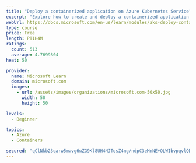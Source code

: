 ```yaml
---
title: "Deploy a containerized application on Azure Kubernetes Service"
excerpt: "Explore how to create and deploy a containerized application by using Azure Kubernetes Service declarative manifest files."
webUrl: https://docs.microsoft.com/en-us/learn/modules/aks-deploy-container-app/
type: course
price: Free
length: PT1H4M
ratings:
  count: 513
  average: 4.7699804
heat: 50

provider:
  name: Microsoft Learn
  domain: microsoft.com
  images:
    - url: /assets/images/organizations/microsoft.com-50x50.jpg
      width: 50
      height: 50

levels:
  - Beginner

topics:
  - Azure
  - Containers

secured: "qClNkb23qarw5mwvg6wZG9Kl8UH4NJTosZ4ng/ndpC3eMnNE+OLWIbvpqvlQDHSKGeHsCJCJ0StPgvPig0pyfkpBFgxBr06T6sd4qMXURJKqWtDNe9lEODOka3Mie8Km/UoQCDWbw66d5nxaZpggsK1ZX64H1RMNaJ2x3/K1MH7nGn8tWrN1jXHecG7H47nFO0X6YYq89bUpVybLGB0s62oHfl8fSeWe1vdvfVJTJihG9d6WywLC6lM8qw0GZ5BUSTfM5htz111YgBmn5TFVwf8bKVwSViotVIOrvxBZpd11HqQVN3WVfWgArHJfGg9DQrRSVOgha0NCiC97JVhmH6r4v9br9FKTy7wkTNLeespPKLfZEkze/7FjLBea/3RRCEVNWQ6XH5SKMokZKUDmuH4KU4kSQ5RNSNytEG/I6Dw=;+YU+JrIz6TAmH35+s+hHog=="
---
```


